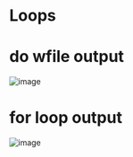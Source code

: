# Loops
# do wfile output
![image](https://user-images.githubusercontent.com/93450820/234494129-8f929835-b176-42f6-8e3a-593522f1ade0.png)
# for loop output
![image](https://user-images.githubusercontent.com/93450820/234494453-305ab4a4-5f1d-4dec-b11c-0e78282f6f84.png)
